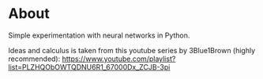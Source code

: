 # About
Simple experimentation with neural networks in Python.

Ideas and calculus is taken from this youtube series by 3Blue1Brown (highly recommended):
https://www.youtube.com/playlist?list=PLZHQObOWTQDNU6R1_67000Dx_ZCJB-3pi

